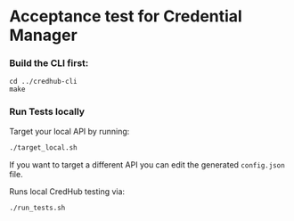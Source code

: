 # Acceptance test for Credential Manager

### Build the CLI first:

```
cd ../credhub-cli
make
```

### Run Tests locally

Target your local API by running:

```sh
./target_local.sh
```

If you want to target a different API you can edit the generated `config.json` file.

Runs local CredHub testing via:

```sh
./run_tests.sh
```
